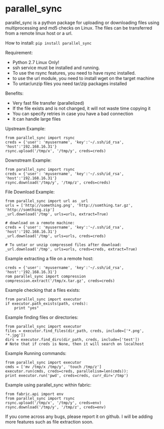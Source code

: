 parallel_sync
==========

parallel_sync is a python package for uploading or downloading files using multiprocessing and md5 checks on Linux.
The files can be transferred from a remote linux host or a url.

How to install:
`pip install parallel_sync`

Requirement:
- Python 2.7 Linux Only!
- ssh service must be installed and running.
- To use the rsync features, you need to have rsync installed.
- to use the url module, you need to install wget on the target machine
- To untar/unzip files you need tar/zip packages installed

Benefits:
- Very fast file transfer (parallelized)
- If the file exists and is not changed, it will not waste time copying it
- You can specify retries in case you have a bad connection
- It can handle large files

Upstream Example:
```
from parallel_sync import rsync
creds = {'user': 'myusername', 'key':'~/.ssh/id_rsa', 'host':'192.168.16.31'}
rsync.upload('/tmp/x', '/tmp/y', creds=creds)
```

Downstream Example:
```
from parallel_sync import rsync
creds = {'user': 'myusername', 'key':'~/.ssh/id_rsa', 'host':'192.168.16.31'}
rsync.download('/tmp/y', '/tmp/z', creds=creds)
```

File Download Example:
```
from parallel_sync import url as _url
urls = ['http://something.png', 'http://somthing.tar.gz', 'http://somthing.zip']
_url.download('/tmp', urls=urls, extract=True)

# download on a remote machine:
creds = {'user': 'myusername', 'key':'~/.ssh/id_rsa', 'host':'192.168.16.31'}
_url.download('/tmp', urls=urls, creds=creds)

# To untar or unzip compressed files after download:
_url.download('/tmp', urls=urls, creds=creds, extract=True)
```

Example extracting a file on a remote host:
```
creds = {'user': 'myusername', 'key':'~/.ssh/id_rsa', 'host':'192.168.16.31'}
rom parallel_sync import compression
compression.extract('/tmp/x.tar.gz', creds=creds)
```

Example checking that a files exists:
```
from parallel_sync import executor
if executor.path_exists(path, creds):
    print "yes"
```

Example finding files or directories:
```
from parallel_sync import executor
files = executor.find_files(dir_path, creds, include=['*.png', '*.jpg'])
dirs = executor.find_dirs(dir_path, creds, include=['test'])
# Note that if creds is None, then it will search on localhost
```

Example Running commands:
```
from parallel_sync import executor
cmds = ['mv /tmp/x /tmp/y', 'touch /tmp/z']
executor.run(cmds, creds=creds, parallelism=len(cmds)):
print executor.run('pwd', creds=creds, curr_dir='/tmp')
```

Example using parallel_sync within fabric:
```
from fabric.api import env
from parallel_sync import rsync
rsync.upload('/tmp/x', '/tmp/y', creds=env)
rsync.download('/tmp/y', '/tmp/z', creds=env)
```


If you come across any bugs, please report it on github.
I will be adding more features such as file extraction soon.

